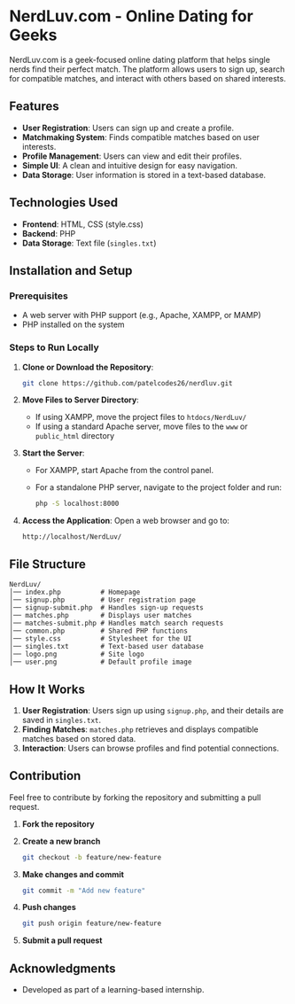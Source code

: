 # NerdLuv.com - Online Dating for Geeks

NerdLuv.com is a geek-focused online dating platform that helps single nerds find their perfect match. The platform allows users to sign up, search for compatible matches, and interact with others based on shared interests.

## Features

- **User Registration**: Users can sign up and create a profile.
- **Matchmaking System**: Finds compatible matches based on user interests.
- **Profile Management**: Users can view and edit their profiles.
- **Simple UI**: A clean and intuitive design for easy navigation.
- **Data Storage**: User information is stored in a text-based database.

## Technologies Used

- **Frontend**: HTML, CSS (style.css)
- **Backend**: PHP
- **Data Storage**: Text file (`singles.txt`)

## Installation and Setup

### Prerequisites

- A web server with PHP support (e.g., Apache, XAMPP, or MAMP)
- PHP installed on the system

### Steps to Run Locally

1. **Clone or Download the Repository**:

   ```bash
   git clone https://github.com/patelcodes26/nerdluv.git
   ```

2. **Move Files to Server Directory**:

   - If using XAMPP, move the project files to `htdocs/NerdLuv/`
   - If using a standard Apache server, move files to the `www` or `public_html` directory

3. **Start the Server**:

   - For XAMPP, start Apache from the control panel.
   - For a standalone PHP server, navigate to the project folder and run:
     
     ```bash
     php -S localhost:8000
     ```

4. **Access the Application**:
   Open a web browser and go to:

   ```
   http://localhost/NerdLuv/
   ```

## File Structure

```
NerdLuv/
│── index.php          # Homepage
│── signup.php         # User registration page
│── signup-submit.php  # Handles sign-up requests
│── matches.php        # Displays user matches
│── matches-submit.php # Handles match search requests
│── common.php         # Shared PHP functions
│── style.css          # Stylesheet for the UI
│── singles.txt        # Text-based user database
│── logo.png           # Site logo
│── user.png           # Default profile image
```

## How It Works

1. **User Registration**: Users sign up using `signup.php`, and their details are saved in `singles.txt`.
2. **Finding Matches**: `matches.php` retrieves and displays compatible matches based on stored data.
3. **Interaction**: Users can browse profiles and find potential connections.

## Contribution

Feel free to contribute by forking the repository and submitting a pull request.

1. **Fork the repository**
2. **Create a new branch**
   
   ```bash
   git checkout -b feature/new-feature
   ```
4. **Make changes and commit**
   
   ```bash
   git commit -m "Add new feature"
   ```
5. **Push changes**
   
   ```bash
   git push origin feature/new-feature
   ```
6. **Submit a pull request**

## Acknowledgments

- Developed as part of a learning-based internship.
